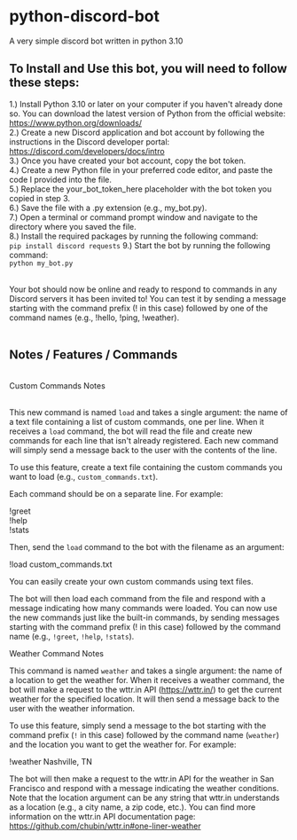 # python-discord-bot
A very simple discord bot written in python 3.10

## To Install and Use this bot, you will need to follow these steps:

1.) Install Python 3.10 or later on your computer if you haven't already done so. You can download the latest version of Python from the official website: https://www.python.org/downloads/ <br>
2.) Create a new Discord application and bot account by following the instructions in the Discord developer portal: https://discord.com/developers/docs/intro <br>
3.) Once you have created your bot account, copy the bot token.<br>
4.) Create a new Python file in your preferred code editor, and paste the code I provided into the file.<br>
5.) Replace the your_bot_token_here placeholder with the bot token you copied in step 3.<br>
6.) Save the file with a .py extension (e.g., my_bot.py).<br>
7.) Open a terminal or command prompt window and navigate to the directory where you saved the file.<br>
8.) Install the required packages by running the following command:<br>
`pip install discord requests`
9.) Start the bot by running the following command:<br>
`python my_bot.py`<br><br>

Your bot should now be online and ready to respond to commands in any Discord servers it has been invited to! You can test it by sending a message starting with the command prefix (! in this case) followed by one of the command names (e.g., !hello, !ping, !weather).
<br><br>
## Notes / Features / Commands
<br>
Custom Commands Notes<br><br>

This new command is named `load` and takes a single argument: the name of a text file containing a list of custom commands, one per line. When it receives a `load` command, the bot will read the file and create new commands for each line that isn't already registered. Each new command will simply send a message back to the user with the contents of the line.<br>

To use this feature, create a text file containing the custom commands you want to load (e.g., `custom_commands.txt`). <br>

Each command should be on a separate line. For example:<br>

!greet<br>
!help<br>
!stats<br>

Then, send the `load` command to the bot with the filename as an argument:<br>

!load custom_commands.txt<br>

You can easily create your own custom commands using text files.<br>

The bot will then load each command from the file and respond with a message indicating how many commands were loaded. You can now use the new commands just like the built-in commands, by sending messages starting with the command prefix (! in this case) followed by the command name (e.g., `!greet`, `!help`, `!stats`).<br>

Weather Command Notes<br>

This command is named `weather` and takes a single argument: the name of a location to get the weather for. When it receives a weather command, the bot will make a request to the wttr.in API (https://wttr.in/) to get the current weather for the specified location. It will then send a message back to the user with the weather information. <br>

To use this feature, simply send a message to the bot starting with the command prefix (`!` in this case) followed by the command name (`weather`) and the location you want to get the weather for. For example:<br>

!weather Nashville, TN<br>

The bot will then make a request to the wttr.in API for the weather in San Francisco and respond with a message indicating the weather conditions. Note that the location argument can be any string that wttr.in understands as a location (e.g., a city name, a zip code, etc.). You can find more information on the wttr.in API documentation page: https://github.com/chubin/wttr.in#one-liner-weather
